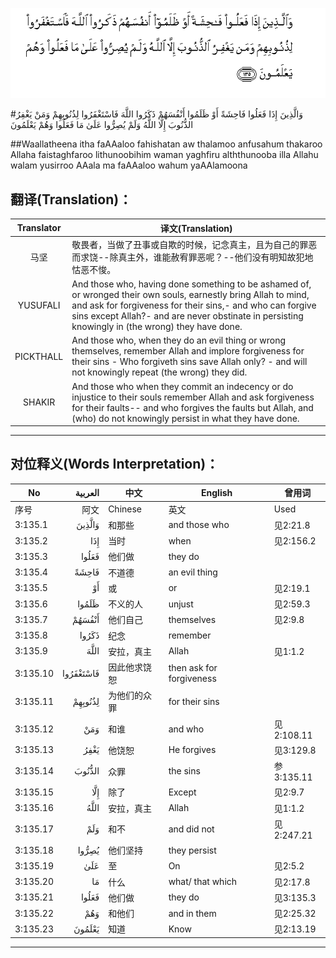 ![003:135](images/003_135.gif)

#وَالَّذِينَ إِذَا فَعَلُوا فَاحِشَةً أَوْ ظَلَمُوا أَنْفُسَهُمْ ذَكَرُوا اللَّهَ فَاسْتَغْفَرُوا لِذُنُوبِهِمْ وَمَنْ يَغْفِرُ الذُّنُوبَ إِلَّا اللَّهُ وَلَمْ يُصِرُّوا عَلَىٰ مَا فَعَلُوا وَهُمْ يَعْلَمُونَ 

##Waallatheena itha faAAaloo fahishatan aw thalamoo anfusahum thakaroo Allaha faistaghfaroo lithunoobihim waman yaghfiru alththunooba illa Allahu walam yusirroo AAala ma faAAaloo wahum yaAAlamoona 

## 翻译(Translation)：

| Translator | 译文(Translation)                                            |
| :--------: | ------------------------------------------------------------ |
|    马坚    | 敬畏者，当做了丑事或自欺的时候，记念真主，且为自己的罪恶而求饶--除真主外，谁能赦宥罪恶呢？--他们没有明知故犯地怙恶不悛。 |
|  YUSUFALI  | And those who, having done something to be ashamed of, or wronged their own souls, earnestly bring Allah to mind, and ask for forgiveness for their sins,- and who can forgive sins except Allah?- and are never obstinate in persisting knowingly in (the wrong) they have done. |
| PICKTHALL  | And those who, when they do an evil thing or wrong themselves, remember Allah and implore forgiveness for their sins - Who forgiveth sins save Allah only? - and will not knowingly repeat (the wrong) they did. |
|   SHAKIR   | And those who when they commit an indecency or do injustice to their souls remember Allah and ask forgiveness for their faults-- and who forgives the faults but Allah, and (who) do not knowingly persist in what they have done. |

---

## 对位释义(Words Interpretation)：

| No   | العربية | 中文    | English | 曾用词 |
| ---- | ------: | ------- | ------- | ------ |
| 序号 |    阿文 | Chinese | 英文    | Used   |
| 3:135.1  | وَالَّذِينَ    | 和那些       | and those who           | 见2:21.8   |
| 3:135.2  | إِذَا       | 当时         | when                    | 见2:156.2  |
| 3:135.3  | فَعَلُوا     | 他们做       | they do                 |            |
| 3:135.4  | فَاحِشَةً     | 不道德       | an evil thing           |            |
| 3:135.5  | أَوْ        | 或           | or                      | 见2:19.1   |
| 3:135.6  | ظَلَمُوا     | 不义的人     | unjust                  | 见2:59.3   |
| 3:135.7  | أَنْفُسَهُمْ    | 他们自己     | themselves              | 见2:9.8    |
| 3:135.8  | ذَكَرُوا     | 纪念         | remember                |            |
| 3:135.9  | اللَّهَ      | 安拉，真主   | Allah                   | 见1:1.2    |
| 3:135.10 | فَاسْتَغْفَرُوا | 因此他求饶恕 | then ask for forgiveness |            |
| 3:135.11 | لِذُنُوبِهِمْ   | 为他们的众罪 | for their sins          |            |
| 3:135.12 | وَمَنْ       | 和谁         | and who                 | 见2:108.11 |
| 3:135.13 | يَغْفِرُ      | 他饶恕       | He forgives             | 见3:129.8  |
| 3:135.14 | الذُّنُوبَ    | 众罪         | the sins                | 参3:135.11 |
| 3:135.15 | إِلَّا       | 除了         | Except                  | 见2:9.7    |
| 3:135.16 | اللَّهُ      | 安拉，真主   | Allah                   | 见1:1.2    |
| 3:135.17 | وَلَمْ       | 和不         | and did not             | 见2:247.21 |
| 3:135.18 | يُصِرُّوا     | 他们坚持     | they persist            |            |
| 3:135.19 | عَلَىٰ       | 至           | On                      | 见2:5.2    |
| 3:135.20 | مَا        | 什么         | what/ that which        | 见2:17.8   |
| 3:135.21 | فَعَلُوا     | 他们做       | they do                 | 见3:135.3  |
| 3:135.22 | وَهُمْ       | 和他们       | and in them             | 见2:25.32  |
| 3:135.23 | يَعْلَمُونَ    | 知道         | Know                    | 见2:13.19  |

---
